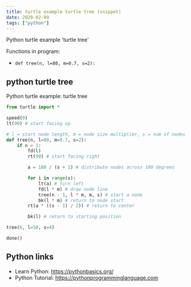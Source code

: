 ```yaml
---
title: turtle example turtle tree (snippet)
date: 2020-02-09
tags: ["python"]
---
```

Python turtle example 'turtle tree'

Functions in program: 
* `def tree(n, l=80, m=0.7, s=2):`

## python turtle tree

Python turtle example: turtle tree

```python
from turtle import *

speed(0)
lt(90) # start facing up

# l = start node length, m = node size multiplier, s = num of nodes
def tree(n, l=80, m=0.7, s=2):
	if n > 1:
		fd(l)
		rt(90) # start facing right

		a = 180 / (s + 1) # distribute nodes across 180 degrees

		for i in range(s):
			lt(a) # turn left
			fd(l * m) # draw node line
			tree(n - 1, l * m, m, s) # start a node
			bk(l * m) # return to node start
		rt(a * ((s - 1) / 2)) # return to center

		bk(l) # return to starting position

tree(6, l=50, s=4)

done()


```

## Python links

- Learn Python: https://pythonbasics.org/
- Python Tutorial: https://pythonprogramminglanguage.com
